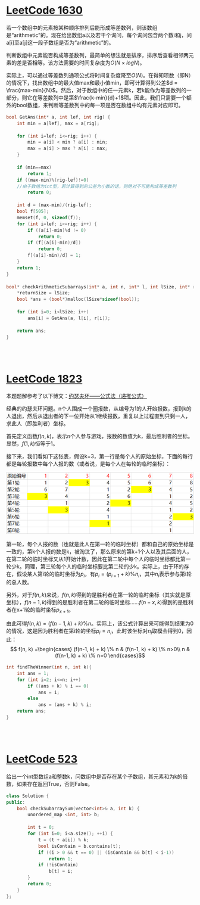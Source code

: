 # [LeetCode 1630](https://leetcode.com/problems/arithmetic-subarrays/)
若一个数组中的元素按某种顺序排列后能形成等差数列，则该数组是“arithmetic”的。现在给出数组a以及若干个询问，每个询问包含两个数i和j，问a[i]至a[j]这一段子数组是否为“arithmetic”的。

判断数组中元素能否构成等差数列，最简单的想法就是排序，排序后查看相邻两元素的差是否相等。该方法需要的时间复杂度为$O(N \times log N)$。

实际上，可以通过等差数列通项公式将时间复杂度降至$O(N)$。在得知项数（即N）的情况下，找出数组中的最大值max和最小值min，即可计算得到公差$d = \frac{max-min}{N}$。然后，对于数组中的任一元素k，若k能作为等差数列的一部分，则它在等差数列中是第$\frac{k-min}{d}+1$项。因此，我们只需要一个额外的bool数组，来判断等差数列中的每一项是否在数组中均有元素对应即可。

```cpp
bool GetAns(int* a, int lef, int rig) {
    int min = a[lef], max = a[rig];

    for (int i=lef; i<=rig; i++) {
        min = a[i] < min ? a[i] : min;
        max = a[i] > max ? a[i] : max;
    }
    
    if (min==max)
        return 1;
    if ((max-min)%(rig-lef)!=0) 
    //由于数组为int型，若计算得到的公差为小数的话，则绝对不可能构成等差数列
        return 0;

    int d = (max-min)/(rig-lef);
    bool f[505];
    memset(f, 0, sizeof(f));
    for (int i=lef; i<=rig; i++) {
        if ((a[i]-min)%d != 0)
            return 0;
        if (f[(a[i]-min)/d])
            return 0;
        f[(a[i]-min)/d] = 1;
    }
    return 1;
}

bool* checkArithmeticSubarrays(int* a, int n, int* l, int lSize, int* r, int rSize, int* returnSize){
    *returnSize = lSize;
    bool *ans = (bool*)malloc(lSize*sizeof(bool));

    for (int i=0; i<lSize; i++)
        ans[i] = GetAns(a, l[i], r[i]);

    return ans;
}
```
<br/><br/>

# [LeetCode 1823](https://leetcode.com/problems/find-the-winner-of-the-circular-game/)

本题题解参考了以下博文：[约瑟夫环——公式法（递推公式）](https://blog.csdn.net/mzpqq/article/details/124568918)

经典的约瑟夫环问题。n个人围成一个圈报数，从编号为1的人开始报数，报到k的人退出，然后从退出者的下一位开始从1继续报数，重复以上过程直到只剩一人，求此人（即胜利者）坐标。

首先定义函数$f(n,k)$，表示n个人参与游戏，报数的数值为k，最后胜利者的坐标。显然，$f(1, k)$恒等于1。

接下来，我们看如下这张表，假设k=3，第一行是每个人的原始坐标，下面的每行都是每轮报数中每个人报的数（或者说，是每个人在每轮的临时坐标）：

![](利用数学方法进行算法优化_1.png)

第一轮，每个人报的数（也就是此人在第一轮的临时坐标）都和自己的原始坐标是一致的，第k个人报的数是k，被淘汰了，那么原来的第k+1个人以及其后面的人，在第二轮的临时坐标又从1开始计数，因此在第二轮中每个人的临时坐标都比第一轮少k。同理，第三轮每个人的临时坐标要比第二轮的少k。实际上，由于环的存在，假设某人第i轮的临时坐标为$p_i$，有$p_i = (p_{i+1} + k)\% n_i$，其中$n_i$表示参与第i轮的总人数。

另外，对于$f(n,k)$来说，$f(n, k)$得到的是胜利者在第一轮的临时坐标（其实就是原坐标），$f(n-1, k)$得到的是胜利者在第二轮的临时坐标……$f(n - x, k)$得到的是胜利者在x+1轮的临时坐标$p_{x+1}$。

由此可得$f(n, k) = (f(n-1, k) + k) \% n$。实际上，该公式计算出来可能得到结果为0的情况，这是因为胜利者在第i轮的坐标$p_i = n_i$，此时该坐标对$n_i$取模会得到0，因此：
$$ f(n, k) =\begin{cases}
(f(n-1, k) + k) \% n & (f(n-1, k) + k) \% n>0\\
n & (f(n-1, k) + k) \% n=0
\end{cases}$$

```cpp
int findTheWinner(int n, int k){
    int ans = 1;
    for (int i=2; i<=n; i++) 
        if ((ans + k) % i == 0)
            ans = i;
        else 
            ans = (ans + k) % i;
    return ans;
}
```
<br/><br/>

# [LeetCode 523](https://leetcode.com/problems/continuous-subarray-sum/description/)

给出一个int型数组a和整数k，问数组中是否存在某个子数组，其元素和为k的倍数，如果存在返回True，否则False。



```cpp
class Solution {
public:
    bool checkSubarraySum(vector<int>& a, int k) {
        unordered_map <int, int> b;

        int t = 0;
        for (int i=0; i<a.size(); ++i) {
            t = (t + a[i]) % k;
            bool isContain = b.contains(t);
            if ((i > 0 && t == 0) || (isContain && b[t] < i-1))
                return 1;
            if (!isContain)
                b[t] = i;
        }
        return 0;
    }
};
```


